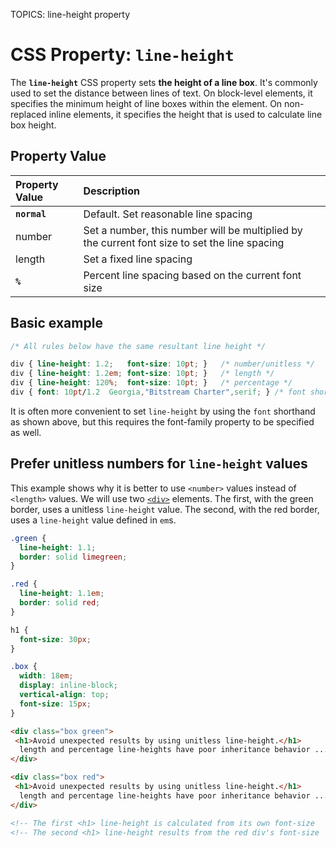 TOPICS: line-height property

# CSS Property: `line-height`

The **`line-height`** CSS property sets **the height of a line box**. It's commonly used to set the
distance between lines of text. On block-level elements, it specifies the minimum height of line
boxes within the element. On non-replaced inline elements, it specifies the height that is used to
calculate line box height.

## Property Value

| Property Value | Description |
| :--- | :--- |
| **`normal`** | Default. Set reasonable line spacing |
| number | Set a number, this number will be multiplied by the current font size to set the line spacing |
| length | Set a fixed line spacing |
| **`%`** | Percent line spacing based on the current font size |

## Basic example

```css
/* All rules below have the same resultant line height */

div { line-height: 1.2;   font-size: 10pt; }   /* number/unitless */
div { line-height: 1.2em; font-size: 10pt; }   /* length */
div { line-height: 120%;  font-size: 10pt; }   /* percentage */
div { font: 10pt/1.2  Georgia,"Bitstream Charter",serif; } /* font shorthand */
```

It is often more convenient to set `line-height` by using the `font` shorthand as shown above, but
this requires the font-family property to be specified as well.

## Prefer unitless numbers for `line-height` values

This example shows why it is better to use `<number>` values instead of `<length>` values. We will
use two [`<div>`](/en/webfrontend/<div>) elements. The first, with the green border, uses a unitless
`line-height` value. The second, with the red border, uses a `line-height` value defined in `em`s.

```css
.green {
  line-height: 1.1;
  border: solid limegreen;
}

.red {
  line-height: 1.1em;
  border: solid red;
}

h1 {
  font-size: 30px;
}

.box {
  width: 18em;
  display: inline-block;
  vertical-align: top;
  font-size: 15px;
}
```

```html
<div class="box green">
 <h1>Avoid unexpected results by using unitless line-height.</h1>
  length and percentage line-heights have poor inheritance behavior ...
</div>

<div class="box red">
 <h1>Avoid unexpected results by using unitless line-height.</h1>
  length and percentage line-heights have poor inheritance behavior ...
</div>

<!-- The first <h1> line-height is calculated from its own font-size   (30px × 1.1) = 33px  -->
<!-- The second <h1> line-height results from the red div's font-size  (15px × 1.1) = 16.5px,  probably not what you want -->
```
